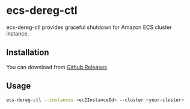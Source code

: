 
# ecs-dereg-ctl

ecs-dereg-ctl provides graceful shutdown for Amazon ECS cluster instance.

## Installation

You can download from [Github Releases](https://github.com/wreulicke/ecs-dereg-ctl/releases)

## Usage

```bash
ecs-dereg-ctl --instances <ec2InstanceId> --cluster <your-cluster>
```

